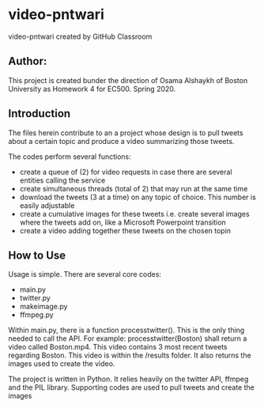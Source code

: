 # video-pntwari
video-pntwari created by GitHub Classroom

## Author:
This project is created bunder the direction of Osama Alshaykh of Boston University as Homework 4 for EC500. 
Spring 2020.

## Introduction

The files herein contribute to an a project whose design is to pull tweets about a certain topic and produce a video 
summarizing those tweets. 

The codes perform several functions:
- create a queue of (2) for video requests in case there are several entities calling the service
- create simultaneous threads (total of 2) that may run at the same time
- download the tweets (3 at a time) on any topic of choice. This number is easily adjustable
- create a cumulative images for these tweets i.e. create several images where the tweets add on, like a Microsoft Powerpoint transition
- create a video adding together these tweets on the chosen topin

## How to Use
Usage is simple. 
There are several core codes: 
- main.py
- twitter.py
- makeimage.py
- ffmpeg.py

Within main.py, there is a function processtwitter(). 
This is the only thing needed to call the API. 
For example: processtwitter(Boston) shall return a video called Boston.mp4. This video contains 3 most recent tweets regarding Boston. 
This video is within the /results folder. 
It also returns the images used to create the video. 

The project is written in Python. It relies heavily on the twitter API, ffmpeg and the PIL library. Supporting codes are used to pull tweets and create the images 
